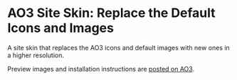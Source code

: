 # AO3 Site Skin: Replace the Default Icons and Images
A site skin that replaces the AO3 icons and default images with new ones in a higher resolution.

Preview images and installation instructions are [posted on AO3](https://archiveofourown.org/works/54831748).
